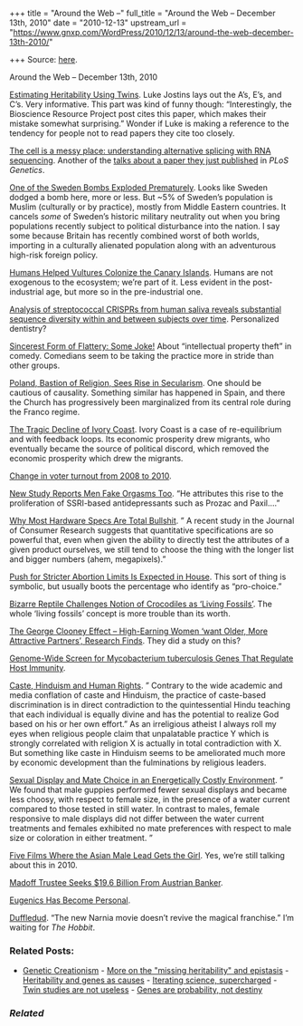 +++
title = "Around the Web –"
full_title = "Around the Web – December 13th, 2010"
date = "2010-12-13"
upstream_url = "https://www.gnxp.com/WordPress/2010/12/13/around-the-web-december-13th-2010/"

+++
Source: [here](https://www.gnxp.com/WordPress/2010/12/13/around-the-web-december-13th-2010/).

Around the Web – December 13th, 2010

[Estimating Heritability Using Twins](http://www.genomesunzipped.org/2010/12/estimating-heritability-using-twins.php). Luke Jostins lays out the A’s, E’s, and C’s. Very informative. This part was kind of funny though: “Interestingly, the Bioscience Resource Project post cites this paper, which makes their mistake somewhat surprising.” Wonder if Luke is making a reference to the tendency for people not to read papers they cite too closely.

[The cell is a messy place: understanding alternative splicing with RNA sequencing](http://www.genomesunzipped.org/2010/12/the-cell-is-a-messy-place-understanding-alternative-splicing-with-rna-sequencing.php). Another of the [talks about a paper they just published](http://genomesunzipped.org) in *PLoS Genetics*.

[One of the Sweden Bombs Exploded Prematurely](http://www.nytimes.com/2010/12/14/world/europe/14sweden.html?partner=rss&emc=rss). Looks like Sweden dodged a bomb here, more or less. But \~5% of Sweden’s population is Muslim (culturally or by practice), mostly from Middle Eastern countries. It cancels *some* of Sweden’s historic military neutrality out when you bring populations recently subject to political disturbance into the nation. I say some because Britain has recently combined worst of both worlds, importing in a culturally alienated population along with an adventurous high-risk foreign policy.

  
[Humans Helped Vultures Colonize the Canary Islands](http://www.sciencedaily.com/releases/2010/12/101212194141.htm). Humans are not exogenous to the ecosystem; we’re part of it. Less evident in the post-industrial age, but more so in the pre-industrial one.

[Analysis of streptococcal CRISPRs from human saliva reveals substantial sequence diversity within and between subjects over time](http://genome.cshlp.org/content/early/2010/12/07/gr.111732.110.abstract). Personalized dentistry?

[Sincerest Form of Flattery: Some Joke!](http://www.nytimes.com/2010/12/13/arts/television/13comics.html?hp) About “intellectual property theft” in comedy. Comedians seem to be taking the practice more in stride than other groups.

[Poland, Bastion of Religion, Sees Rise in Secularism](http://www.nytimes.com/2010/12/12/world/europe/12poland.html?pagewanted=print). One should be cautious of causality. Something similar has happened in Spain, and there the Church has progressively been marginalized from its central role during the Franco regime.

[The Tragic Decline of Ivory Coast](http://www.theatlantic.com/international/archive/2010/12/the-tragic-decline-of-ivory-coast/67875/). Ivory Coast is a case of re-equilibrium and with feedback loops. Its economic prosperity drew migrants, who eventually became the source of political discord, which removed the economic prosperity which drew the migrants.

[Change in voter turnout from 2008 to 2010](https://anepigone.blogspot.com/2010/12/change-in-voter-turnout-from-2008-to.html).

[New Study Reports Men Fake Orgasms Too](http://media.www.uctangerine.com/media/storage/paper815/news/2010/12/03/Entertainment/New-Study.Reports.Men.Fake.Orgasms.Too-3964741.shtml). “He attributes this rise to the proliferation of SSRI-based antidepressants such as Prozac and Paxil….”

[Why Most Hardware Specs Are Total Bullshit](http://www.wired.com/gadgetlab/2010/12/hardware-specs/). ” A recent study in the Journal of Consumer Research suggests that quantitative specifications are so powerful that, even when given the ability to directly test the attributes of a given product ourselves, we still tend to choose the thing with the longer list and bigger numbers (ahem, megapixels).”

[Push for Stricter Abortion Limits Is Expected in House](http://www.nytimes.com/2010/12/12/health/policy/12abortion.html?partner=rss&emc=rss). This sort of thing is symbolic, but usually boots the percentage who identify as “pro-choice.”

[Bizarre Reptile Challenges Notion of Crocodiles as ‘Living Fossils’](http://www.sciencedaily.com/releases/2010/12/101210094416.htm?utm_source=feedburner&utm_medium=feed&utm_campaign=Feed:+sciencedaily+(ScienceDaily:+Latest+Science+News)). The whole ‘living fossils’ concept is more trouble than its worth.

[The George Clooney Effect – High-Earning Women ‘want Older, More Attractive Partners’, Research Finds](http://www.sciencedaily.com/releases/2010/12/101210075920.htm?utm_source=feedburner&utm_medium=feed&utm_campaign=Feed:+sciencedaily+(ScienceDaily:+Latest+Science+News)). They did a study on this?

[Genome-Wide Screen for Mycobacterium tuberculosis Genes That Regulate Host Immunity](http://www.plosone.org/article/info:doi/10.1371/journal.pone.0015120?utm_source=feedburner&utm_medium=feed&utm_campaign=Feed:+plosone/GeneticsandGenomics+(PLoS+ONE+Alerts:+Genetics+and+Genomics)).

[Caste, Hinduism and Human Rights](http://www.huffingtonpost.com/suhag-a-shukla-esq/hinduisms-white-elephant-_b_794813.html). ” Contrary to the wide academic and media conflation of caste and Hinduism, the practice of caste-based discrimination is in direct contradiction to the quintessential Hindu teaching that each individual is equally divine and has the potential to realize God based on his or her own effort.” As an irreligious atheist I always roll my eyes when religious people claim that unpalatable practice Y which is strongly correlated with religion X is actually in total contradiction with X. But something like caste in Hinduism seems to be ameliorated much more by economic development than the fulminations by religious leaders.

[Sexual Display and Mate Choice in an Energetically Costly Environment](http://www.plosone.org/article/info:doi/10.1371/journal.pone.0015279?utm_source=feedburner&utm_medium=feed&utm_campaign=Feed:+plosone/EvolutionaryBiology+(PLoS+ONE+Alerts:+Evolutionary+Biology)). ” We found that male guppies performed fewer sexual displays and became less choosy, with respect to female size, in the presence of a water current compared to those tested in still water. In contrast to males, female responsive to male displays did not differ between the water current treatments and females exhibited no mate preferences with respect to male size or coloration in either treatment. ”

[Five Films Where the Asian Male Lead Gets the Girl](http://youoffendmeyouoffendmyfamily.com/five-films-where-the-asian-male-lead-gets-the-girl/). Yes, we’re still talking about this in 2010.

[Madoff Trustee Seeks \$19.6 Billion From Austrian Banker](http://dealbook.nytimes.com/2010/12/10/madoff-trustee-seeks-19-6-billion-from-austrian-banker/?hp).

[Eugenics Has Become Personal](http://bigthink.com/ideas/25338).

[Duffledud](http://www.slate.com/id/2277403/). “The new Narnia movie doesn’t revive the magical franchise.” I’m waiting for *The Hobbit*.

### Related Posts:

- [Genetic
  Creationism](https://www.gnxp.com/WordPress/2011/11/29/genetic-creationism/) - [More on the "missing heritability" and
  epistasis](https://www.gnxp.com/WordPress/2012/01/09/more-on-the-missing-heritability-and-epistasis/) - [Heritability and genes as
  causes](https://www.gnxp.com/WordPress/2010/12/22/heritability-and-genes-as-causes/) - [Iterating science,
  supercharged](https://www.gnxp.com/WordPress/2012/11/20/iterating-science-supercharged/) - [Twin studies are not
  useless](https://www.gnxp.com/WordPress/2011/08/24/twin-studies-are-not-useless/) - [Genes are probability, not
  destiny](https://www.gnxp.com/WordPress/2012/04/04/genes-are-probability-not-destiny/)

### *Related*

[](https://www.addtoany.com/add_to/facebook?linkurl=https%3A%2F%2Fwww.gnxp.com%2FWordPress%2F2010%2F12%2F13%2Faround-the-web-december-13th-2010%2F&linkname=Around%20the%20Web%20%E2%80%93%20December%2013th%2C%202010 "Facebook")[](https://www.addtoany.com/add_to/twitter?linkurl=https%3A%2F%2Fwww.gnxp.com%2FWordPress%2F2010%2F12%2F13%2Faround-the-web-december-13th-2010%2F&linkname=Around%20the%20Web%20%E2%80%93%20December%2013th%2C%202010 "Twitter")[](https://www.addtoany.com/add_to/email?linkurl=https%3A%2F%2Fwww.gnxp.com%2FWordPress%2F2010%2F12%2F13%2Faround-the-web-december-13th-2010%2F&linkname=Around%20the%20Web%20%E2%80%93%20December%2013th%2C%202010 "Email")[](https://www.addtoany.com/share)
